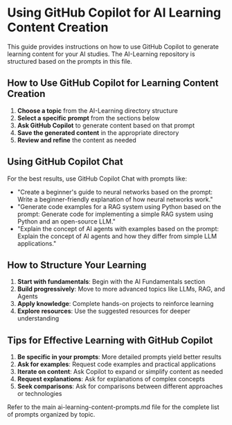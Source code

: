 # Using GitHub Copilot for AI Learning Content Creation

This guide provides instructions on how to use GitHub Copilot to generate learning content for your AI studies. The AI-Learning repository is structured based on the prompts in this file.

## How to Use GitHub Copilot for Learning Content Creation

1. **Choose a topic** from the AI-Learning directory structure
2. **Select a specific prompt** from the sections below
3. **Ask GitHub Copilot** to generate content based on that prompt
4. **Save the generated content** in the appropriate directory
5. **Review and refine** the content as needed

## Using GitHub Copilot Chat

For the best results, use GitHub Copilot Chat with prompts like:

- "Create a beginner's guide to neural networks based on the prompt: Write a beginner-friendly explanation of how neural networks work."
- "Generate code examples for a RAG system using Python based on the prompt: Generate code for implementing a simple RAG system using Python and an open-source LLM."
- "Explain the concept of AI agents with examples based on the prompt: Explain the concept of AI agents and how they differ from simple LLM applications."

## How to Structure Your Learning

1. **Start with fundamentals**: Begin with the AI Fundamentals section
2. **Build progressively**: Move to more advanced topics like LLMs, RAG, and Agents
3. **Apply knowledge**: Complete hands-on projects to reinforce learning
4. **Explore resources**: Use the suggested resources for deeper understanding

## Tips for Effective Learning with GitHub Copilot

1. **Be specific in your prompts**: More detailed prompts yield better results
2. **Ask for examples**: Request code examples and practical applications
3. **Iterate on content**: Ask Copilot to expand or simplify content as needed
4. **Request explanations**: Ask for explanations of complex concepts
5. **Seek comparisons**: Ask for comparisons between different approaches or technologies

Refer to the main ai-learning-content-prompts.md file for the complete list of prompts organized by topic.
